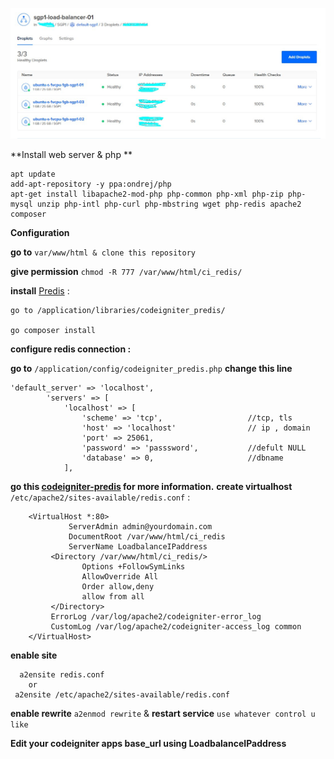 ![enter image description here](https://github.com/ultramenid/ci_redis/blob/master/Screenshot_6.jpg?raw=true)


**Install web server & php **


	apt update 
	add-apt-repository -y ppa:ondrej/php 
	apt-get install libapache2-mod-php php-common php-xml php-zip php-mysql unzip php-intl php-curl php-mbstring wget php-redis apache2 composer
    
**Configuration**

**go to** `var/www/html & clone this repository`

**give permission**  `chmod -R 777 /var/www/html/ci_redis/`

**install** [Predis](https://github.com/predis/predis)  : 

 	go to /application/libraries/codeigniter_predis/
 
 	go composer install

**configure redis connection :**

 **go to** `/application/config/codeigniter_predis.php` **change this line**

    'default_server' => 'localhost',        
            'servers' => [
                'localhost' => [
                    'scheme' => 'tcp',                   //tcp, tls
                    'host' => 'localhost'                // ip , domain
                    'port' => 25061, 
                    'password' => 'passsword',           //defult NULL
                    'database' => 0,                     //dbname
                ],
**go this [codeigniter-predis](https://github.com/Maykonn/codeigniter-predis) for more information.**
**create virtualhost**  `/etc/apache2/sites-available/redis.conf` :

	    <VirtualHost *:80>
				 ServerAdmin admin@yourdomain.com
				 DocumentRoot /var/www/html/ci_redis
				 ServerName LoadbalanceIPaddress
			 <Directory /var/www/html/ci_redis/>
					Options +FollowSymLinks
					AllowOverride All
					Order allow,deny
					allow from all	
			 </Directory>
			 ErrorLog /var/log/apache2/codeigniter-error_log
			 CustomLog /var/log/apache2/codeigniter-access_log common
		</VirtualHost>
**enable site**

	  a2ensite redis.conf
		or 
	 a2ensite /etc/apache2/sites-available/redis.conf 

**enable rewrite** `a2enmod rewrite` & **restart service** `use whatever control u like`

**Edit your codeigniter apps base_url using LoadbalanceIPaddress**

